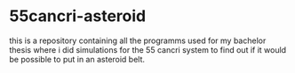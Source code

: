 # 55cancri-asteroid
this is a repository containing all the programms used for my bachelor thesis where i did simulations for the 55 cancri system to find out if it would be possible to put in an asteroid belt.
